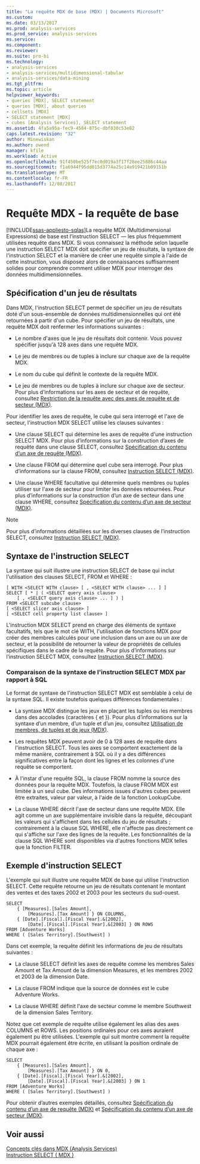 ```yaml
---
title: "La requête MDX de base (MDX) | Documents Microsoft"
ms.custom: 
ms.date: 03/13/2017
ms.prod: analysis-services
ms.prod_service: analysis-services
ms.service: 
ms.component: 
ms.reviewer: 
ms.suite: pro-bi
ms.technology:
- analysis-services
- analysis-services/multidimensional-tabular
- analysis-services/data-mining
ms.tgt_pltfrm: 
ms.topic: article
helpviewer_keywords:
- queries [MDX], SELECT statement
- queries [MDX], about queries
- cellsets [MDX]
- SELECT statement [MDX]
- cubes [Analysis Services], SELECT statement
ms.assetid: 4fa5a95a-fec9-4584-875c-dbf030c53e82
caps.latest.revision: "32"
author: Minewiskan
ms.author: owend
manager: kfile
ms.workload: Active
ms.openlocfilehash: 91f450be525f7ec0d019a3f17f28ee25886c44aa
ms.sourcegitcommit: f1a6944f95dd015d3774a25c14a919421b09151b
ms.translationtype: MT
ms.contentlocale: fr-FR
ms.lasthandoff: 12/08/2017
---
```

# <a name="mdx-query---the-basic-query"></a>Requête MDX - la requête de base
[!INCLUDE[ssas-appliesto-sqlas](../../../includes/ssas-appliesto-sqlas.md)]La requête MDX (Multidimensional Expressions) de base est l’instruction SELECT — les plus fréquemment utilisées requête dans MDX. Si vous connaissez la méthode selon laquelle une instruction SELECT MDX doit spécifier un jeu de résultats, la syntaxe de l'instruction SELECT et la manière de créer une requête simple à l'aide de cette instruction, vous disposez alors de connaissances suffisamment solides pour comprendre comment utiliser MDX pour interroger des données multidimensionnelles.  
  
## <a name="specifying-a-result-set"></a>Spécification d'un jeu de résultats  
 Dans MDX, l'instruction SELECT permet de spécifier un jeu de résultats doté d'un sous-ensemble de données multidimensionnelles qui ont été retournées à partir d'un cube. Pour spécifier un jeu de résultats, une requête MDX doit renfermer les informations suivantes :  
  
-   Le nombre d'axes que le jeu de résultats doit contenir. Vous pouvez spécifier jusqu'à 128 axes dans une requête MDX.  
  
-   Le jeu de membres ou de tuples à inclure sur chaque axe de la requête MDX.  
  
-   Le nom du cube qui définit le contexte de la requête MDX.  
  
-   Le jeu de membres ou de tuples à inclure sur chaque axe de secteur. Pour plus d’informations sur les axes de secteur et de requête, consultez [Restriction de la requête avec des axes de requête et de secteur &#40;MDX&#41;](../../../analysis-services/multidimensional-models/mdx/mdx-query-and-slicer-axes-restricting-the-query.md).  
  
 Pour identifier les axes de requête, le cube qui sera interrogé et l'axe de secteur, l'instruction MDX SELECT utilise les clauses suivantes :  
  
-   Une clause SELECT qui détermine les axes de requête d'une instruction SELECT MDX. Pour plus d’informations sur la construction d’axes de requête dans une clause SELECT, consultez [Spécification du contenu d’un axe de requête &#40;MDX&#41;](../../../analysis-services/multidimensional-models/mdx/mdx-query-and-slicer-axes-specify-the-contents-of-a-query-axis.md).  
  
-   Une clause FROM qui détermine quel cube sera interrogé. Pour plus d’informations sur la clause FROM, consultez [Instruction SELECT &#40;MDX&#41;](../../../mdx/mdx-data-manipulation-select.md).  
  
-   Une clause WHERE facultative qui détermine quels membres ou tuples utiliser sur l'axe de secteur pour limiter les données retournées. Pour plus d’informations sur la construction d’un axe de secteur dans une clause WHERE, consultez [Spécification du contenu d’un axe de secteur &#40;MDX&#41;](../../../analysis-services/multidimensional-models/mdx/mdx-query-and-slicer-axes-specify-the-contents-of-a-slicer-axis.md).  
  
> [!NOTE]  
>  Pour plus d’informations détaillées sur les diverses clauses de l’instruction SELECT, consultez [Instruction SELECT &#40;MDX&#41;](../../../mdx/mdx-data-manipulation-select.md).  
  
## <a name="select-statement-syntax"></a>Syntaxe de l'instruction SELECT  
 La syntaxe qui suit illustre une instruction SELECT de base qui inclut l'utilisation des clauses SELECT, FROM et WHERE :  
  
```  
[ WITH <SELECT WITH clause> [ , <SELECT WITH clause> ... ] ]   
SELECT [ * | ( <SELECT query axis clause>   
    [ , <SELECT query axis clause> ... ] ) ]  
FROM <SELECT subcube clause>   
[ <SELECT slicer axis clause> ]  
[ <SELECT cell property list clause> ]  
```  
  
 L'instruction MDX SELECT prend en charge des éléments de syntaxe facultatifs, tels que le mot clé WITH, l'utilisation de fonctions MDX pour créer des membres calculés pour une inclusion dans un axe ou un axe de secteur, et la possibilité de retourner la valeur de propriétés de cellules spécifiques dans le cadre de la requête. Pour plus d’informations sur l’instruction SELECT MDX, consultez [Instruction SELECT &#40;MDX&#41;](../../../mdx/mdx-data-manipulation-select.md).  
  
### <a name="comparing-the-syntax-of-the-mdx-select-statement-to-sql"></a>Comparaison de la syntaxe de l'instruction SELECT MDX par rapport à SQL  
 Le format de syntaxe de l'instruction SELECT MDX est semblable à celui de la syntaxe SQL. Il existe toutefois quelques différences fondamentales :  
  
-   La syntaxe MDX distingue les jeux en plaçant les tuples ou les membres dans des accolades (caractères { et }). Pour plus d’informations sur la syntaxe d’un membre, d’un tuple et d’un jeu, consultez [Utilisation de membres, de tuples et de jeux &#40;MDX&#41;](../../../analysis-services/multidimensional-models/mdx/working-with-members-tuples-and-sets-mdx.md).  
  
-   Les requêtes MDX peuvent avoir de 0 à 128 axes de requête dans l'instruction SELECT. Tous les axes se comportent exactement de la même manière, contrairement à SQL où il y a des différences significatives entre la façon dont les lignes et les colonnes d'une requête se comportent.  
  
-   À l'instar d'une requête SQL, la clause FROM nomme la source des données pour la requête MDX. Toutefois, la clause FROM MDX est limitée à un seul cube. Des informations issues d'autres cubes peuvent être extraites, valeur par valeur, à l'aide de la fonction LookupCube.  
  
-   La clause WHERE décrit l'axe de secteur dans une requête MDX. Elle agit comme un axe supplémentaire invisible dans la requête, découpant les valeurs qui s'affichent dans les cellules du jeu de résultats ; contrairement à la clause SQL WHERE, elle n'affecte pas directement ce qui s'affiche sur l'axe des lignes de la requête. Les fonctionnalités de la clause SQL WHERE sont disponibles via d'autres fonctions MDX telles que la fonction FILTER.  
  
## <a name="select-statement-example"></a>Exemple d'instruction SELECT  
 L'exemple qui suit illustre une requête MDX de base qui utilise l'instruction SELECT. Cette requête retourne un jeu de résultats contenant le montant des ventes et des taxes 2002 et 2003 pour les secteurs du sud-ouest.  
  
```  
SELECT  
    { [Measures].[Sales Amount],   
        [Measures].[Tax Amount] } ON COLUMNS,  
    { [Date].[Fiscal].[Fiscal Year].&[2002],   
        [Date].[Fiscal].[Fiscal Year].&[2003] } ON ROWS  
FROM [Adventure Works]  
WHERE ( [Sales Territory].[Southwest] )  
```  
  
 Dans cet exemple, la requête définit les informations de jeu de résultats suivantes :  
  
-   La clause SELECT définit les axes de requête comme les membres Sales Amount et Tax Amount de la dimension Measures, et les membres 2002 et 2003 de la dimension Date.  
  
-   La clause FROM indique que la source de données est le cube Adventure Works.  
  
-   La clause WHERE définit l'axe de secteur comme le membre Southwest de la dimension Sales Territory.  
  
 Notez que cet exemple de requête utilise également les alias des axes COLUMNS et ROWS. Les positions ordinales pour ces axes auraient également pu être utilisées. L'exemple qui suit montre comment la requête MDX pourrait également être écrite, en utilisant la position ordinale de chaque axe :  
  
```  
SELECT  
    { [Measures].[Sales Amount],   
        [Measures].[Tax Amount] } ON 0,  
    { [Date].[Fiscal].[Fiscal Year].&[2002],   
        [Date].[Fiscal].[Fiscal Year].&[2003] } ON 1  
FROM [Adventure Works]  
WHERE ( [Sales Territory].[Southwest] )  
```  
  
 Pour obtenir d’autres exemples détaillés, consultez [Spécification du contenu d’un axe de requête &#40;MDX&#41;](../../../analysis-services/multidimensional-models/mdx/mdx-query-and-slicer-axes-specify-the-contents-of-a-query-axis.md) et [Spécification du contenu d’un axe de secteur &#40;MDX&#41;](../../../analysis-services/multidimensional-models/mdx/mdx-query-and-slicer-axes-specify-the-contents-of-a-slicer-axis.md).  
  
## <a name="see-also"></a>Voir aussi  
 [Concepts clés dans MDX &#40;Analysis Services&#41;](../../../analysis-services/multidimensional-models/mdx/key-concepts-in-mdx-analysis-services.md)   
 [Instruction SELECT &#40; MDX &#41;](../../../mdx/mdx-data-manipulation-select.md)  
  
  
